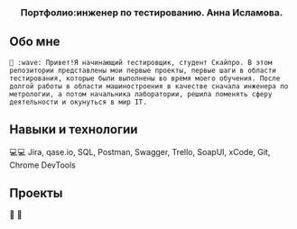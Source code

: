 <h3 align="center">Портфолио:инженер по тестированию. Анна Исламова.</a> 

## Обо мне
	👋 :wave: Привет!Я начинающий тестировщик, студент Скайпро. В этом репозитории представлены мои первые проекты, первые шаги в области тестирования, которые были выполнены во время моего обучения. После долгой работы в области машиностроения в качестве сначала инженера по метрологии, а потом начальника лаборатории, решила поменять сферу деятельности и окунуться в мир IT. 
## Навыки и технологии
💻:computer: Jira, qase.io, SQL, Postman, Swagger, Trello, SoapUI, xCode, Git, Chrome DevTools
## Проекты
📁 :file_folder: 

